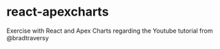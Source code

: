 # react-apexcharts
Exercise with React and Apex Charts regarding the Youtube tutorial from @bradtraversy
